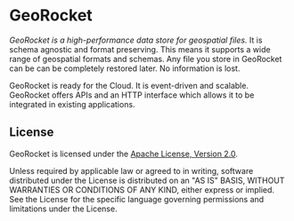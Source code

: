 GeoRocket
=========

*GeoRocket is a high-performance data store for geospatial files.* It is schema
agnostic and format preserving. This means it supports a wide range of
geospatial formats and schemas. Any file you store in GeoRocket can be can be
completely restored later. No information is lost.

GeoRocket is ready for the Cloud. It is event-driven and scalable. GeoRocket
offers APIs and an HTTP interface which allows it to be integrated in existing
applications.

License
-------

GeoRocket is licensed under the
[Apache License, Version 2.0](http://www.apache.org/licenses/LICENSE-2.0).

Unless required by applicable law or agreed to in writing, software
distributed under the License is distributed on an "AS IS" BASIS,
WITHOUT WARRANTIES OR CONDITIONS OF ANY KIND, either express or implied.
See the License for the specific language governing permissions and
limitations under the License.
